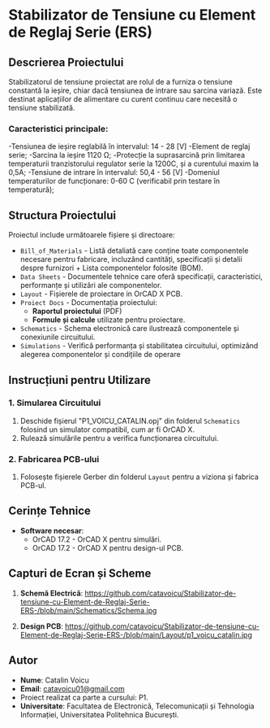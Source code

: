 # Stabilizator de Tensiune cu Element de Reglaj Serie (ERS)

## Descrierea Proiectului

Stabilizatorul de tensiune proiectat are rolul de a furniza o tensiune constantă la ieșire, chiar dacă tensiunea de intrare sau sarcina variază. Este destinat aplicațiilor de alimentare cu curent continuu care necesită o tensiune stabilizată.

### Caracteristici principale:

-Tensiunea de ieșire reglabilă în intervalul: 14 - 28 [V]
-Element de reglaj serie;
-Sarcina la ieșire 1120 Ω;
-Protecție la suprasarcină prin limitarea temperaturii tranzistorului regulator serie la 1200C, și a curentului maxim la 0,5A;
-Tensiune de intrare în intervalul: 50,4 - 56 [V] 
-Domeniul temperaturilor de funcționare: 0-60 C (verificabil prin testare în temperatură);


## Structura Proiectului

Proiectul include următoarele fișiere și directoare:

- `Bill_of_Materials` -  Listă detaliată care conține toate componentele necesare pentru fabricare, incluzând cantități, specificații și detalii despre furnizori + Lista componentelor folosite (BOM).
- `Data Sheets` - Documentele tehnice care oferă specificații, caracteristici, performanțe și utilizări ale componentelor.
- `Layout` - Fișierele de proiectare in OrCAD X PCB.
- `Proiect Docs` - Documentația proiectului:
  - **Raportul proiectului** (PDF)
  - **Formule și calcule** utilizate pentru proiectare.
- `Schematics` - Schema electronică care ilustrează componentele și conexiunile circuitului.
- `Simulations` - Verifică performanța și stabilitatea circuitului, optimizând alegerea componentelor și condițiile de operare

## Instrucțiuni pentru Utilizare

### 1. **Simularea Circuitului**
1. Deschide fișierul "P1_VOICU_CATALIN.opj" din folderul `Schematics` folosind un simulator compatibil, cum ar fi OrCAD X.
2. Rulează simulările pentru a verifica funcționarea circuitului.

### 2. **Fabricarea PCB-ului**
1. Folosește fișierele Gerber din folderul `Layout` pentru a viziona și fabrica PCB-ul.

## Cerințe Tehnice

- **Software necesar**:
  - OrCAD 17.2 - OrCAD X pentru simulări.
  - OrCAD 17.2 - OrCAD X pentru design-ul PCB.


## Capturi de Ecran și Scheme

1. **Schemă Electrică**:
  https://github.com/catavoicu/Stabilizator-de-tensiune-cu-Element-de-Reglaj-Serie-ERS-/blob/main/Schematics/Schema.jpg

2. **Design PCB**:
   https://github.com/catavoicu/Stabilizator-de-tensiune-cu-Element-de-Reglaj-Serie-ERS-/blob/main/Layout/p1_voicu_catalin.jpg

## Autor
- **Nume**: Catalin Voicu
- **Email**: catavoicu01@gmail.com
- Proiect realizat ca parte a cursului: P1.
- **Universitate**: Facultatea de Electronică, Telecomunicații și Tehnologia Informației, Universitatea Politehnica București.
